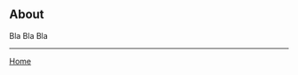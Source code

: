 ## About ##

Bla Bla Bla


-----------------------------

[Home](https://fishbotapp.github.io/fishbotwiki/)

